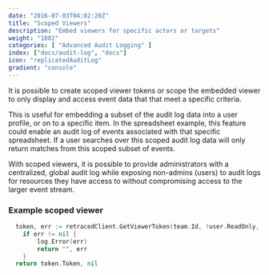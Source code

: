 ```yaml
---
date: "2016-07-03T04:02:20Z"
title: "Scoped Viewers"
description: "Embed viewers for specific actors or targets"
weight: "1802"
categories: [ "Advanced Audit Logging" ]
index: ["docs/audit-log", "docs"]
icon: "replicatedAuditLog"
gradient: "console"
---
```


It is possible to create scoped viewer tokens or scope the embedded viewer to only display and access event data that  that meet a specific criteria.

This is useful for embedding a subset of the audit log data into a user profile, or on to a specific item. In the spreadsheet example, this feature could enable an audit log of events associated with that specific spreadsheet. If a user searches over this scoped audit log data will only return matches from this scoped subset of events.

With scoped viewers, it is possible to provide administrators with a centralized, global audit log while exposing non-admins (users) to audit logs for resources they have access to without compromising access to the larger event stream.

### Example scoped viewer
```go
  token, err := retracedClient.GetViewerToken(team.Id, !user.ReadOnly, user.ID, targetID)
	if err != nil {
		log.Error(err)
		return "", err
	}
  return token.Token, nil

```
